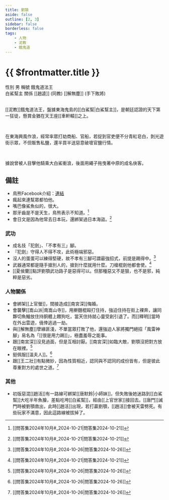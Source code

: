 ```yaml
---
title: 劉顎
aside: false
outline: [2, 3]
sidebar: false
borderless: false
tags:
    - 人物
    - 泥教
    - 餓鬼道
---
```


# {{ $frontmatter.title }}

<ChTabs position="bottom">
	<ChTab title="劉顎">
		<Ch src='/images/characters/special1/normal.png' position='right'/>
		<ChName nameZh='劉顎' nameEn='Liu E' position='right' />
		<ChTable>
			<ChTr>
				<ChTd isTitle=true>
					性別
				</ChTd>
				<ChTd>
					男
				</ChTd>
			</ChTr>
			<ChTr>
				<ChTd isTitle=true>
					稱號
				</ChTd>
				<ChTd>
					餓鬼道法王<br>白鯊幫主
				</ChTd>
			</ChTr>
			<ChTr>
				<ChTd isTitle=true position='center'>
					關係
				</ChTd>
			</ChTr>
			<ChTr>
				<ChTd position='center'>
					[[趙逵]] (同教)
				</ChTd>
			</ChTr>
			<ChTr>
				<ChTd position='center'>
					[[解無塵]] (手下敗將)
				</ChTd>
			</ChTr>
		</ChTable>
	</ChTab>
</ChTabs>
<br><br>

[[泥教]]餓鬼道法王，盤據東海鬼島的[[白鯊幫|白鯊幫主]]，是朝廷認證的天下第一狂徒，懸賞金猶在天王座[[車軒轅]]之上。

<br>

在東海興風作浪，經常率眾打劫商船、官船，若捉到官吏便不分青紅皂白，剝光遊街示眾，不但販售私鹽，還半買半送惡意破壞官鹽行情。

<br>

據說曾被人目擊他騎乘大白鯊衝浪，後面用繩子拖曳著中原的成名俠客。

## 備註

- 鳥熊Facebook介紹：[連結](https://www.facebook.com/photo/?fbid=173139075084279&set=pcb.173139115084275)
- 瘋起來連幫眾都怕他。
- 嘴巴像鯊魚似的，很大。
- 那牙齒是不是天生，鳥熊表示不知道。[^1]
- 會日文是因為他常去日本玩，還綁架過日本海盜。[^1]

### 武功

- 成名技「犯劍」、「不孝有三」腳。
- 『犯劍』守得人不得不攻，此術極端邪惡。
- 沒人的蛋蛋可以練得堅硬，故不孝有三腳可謂最強招式，前提是踢得中。[^2]
- 武器通常都是隨手搶別人的，搶到什麼就用什麼。刀槍棍劍他都會使。[^1]
- [[夏侯蘭]]點評劉顎武功路子是惡得可以。但那種惡又不是狠，也不是邪，純粹是惡劣。

### 人物關係

- 會綁架[[上官螢]]，間接造成[[南宮深]]悔婚。
- 會襲擊[[嵩山派|南嵩山寺]]，用擀麵棍毆打住持，強迫住持在街上裸奔，讓同夥切魚鱠放住持胴體上餵狗吃，當天住持就心靈受創引退了。而[[釋明]]當時在外出雲遊，僥倖逃過一劫。
- 與[[解無塵]]孽緣匪淺，不單當眾打敗了他，還強迫人家將獨門絕招「風雷神腳」易名為「[[很是用力踢]]」，極盡羞辱之能事。
- 跟[[南宮深]]沒見過面，但是互相討厭。[[南宮深]]如臨大敵，劉顎沒把對方放在眼裡。[^2]
- 挺佩服[[溫夫人]]。[^2]
- 跟[[王二壯]]有點微妙，因為性質相近，認同與不認同的成份皆有，但是彼此尊重對方的處世之道。[^2]

### 其他

- 初版惡混[[趙活]]有一路線可綁架[[唐默鈴|小師妹]]，但失敗後她迷路到[[白鯊幫]]大吃半年魚膾，差點吃垮[[白鯊幫]]，經由[[上官世家]]接回去。[[唐門]]滅門時被劉顎救出，此時[[趙活]]出現，若打贏劉顎，[[趙活]]會被天雷劈死。有些玩家不滿意，因此這路線被拔掉了。

[^1]: [[問答集2024年10月#_2024-10-21|問答集2024-10-21]]
[^2]: [[問答集2024年10月#_2024-10-26|問答集2024-10-26]]